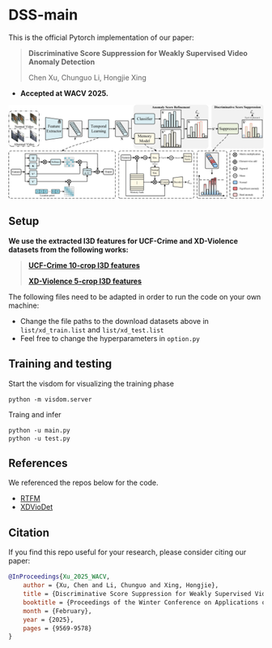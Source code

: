 # DSS-main
This is the official Pytorch implementation of our paper:
> **Discriminative Score Suppression for Weakly Supervised Video Anomaly Detection**
> 
> Chen Xu, Chunguo Li, Hongjie Xing
- **Accepted at WACV 2025.**

![framework](data/framework.png)

## Setup

**We use the extracted I3D features for UCF-Crime and XD-Violence datasets from the following works:**

> [**UCF-Crime 10-crop I3D features**](https://github.com/tianyu0207/RTFM?tab=readme-ov-file)
> 
> [**XD-Violence 5-crop I3D features**](https://roc-ng.github.io/XD-Violence/)

The following files need to be adapted in order to run the code on your own machine:
- Change the file paths to the download datasets above in `list/xd_train.list` and `list/xd_test.list`
- Feel free to change the hyperparameters in `option.py`

## Training and testing

Start the visdom for visualizing the training phase

```
python -m visdom.server
```
Traing and infer
```
python -u main.py
python -u test.py
```

## References

We referenced the repos below for the code.

* [RTFM](https://github.com/tianyu0207/RTFM)
* [XDVioDet](https://github.com/Roc-Ng/XDVioDet)

## Citation

If you find this repo useful for your research, please consider citing our paper:

```bibtex
@InProceedings{Xu_2025_WACV,
    author = {Xu, Chen and Li, Chunguo and Xing, Hongjie},
    title = {Discriminative Score Suppression for Weakly Supervised Video Anomaly Detection},
    booktitle = {Proceedings of the Winter Conference on Applications of Computer Vision (WACV)},
    month = {February},
    year = {2025},
    pages = {9569-9578}
}
